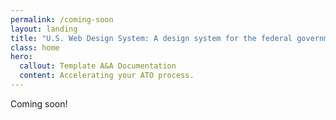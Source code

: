 ```yaml
---
permalink: /coming-soon
layout: landing
title: "U.S. Web Design System: A design system for the federal government"
class: home
hero:
  callout: Template A&A Documentation
  content: Accelerating your ATO process.
---
```

<div class="usa-grid-full">
Coming soon!
</div>
